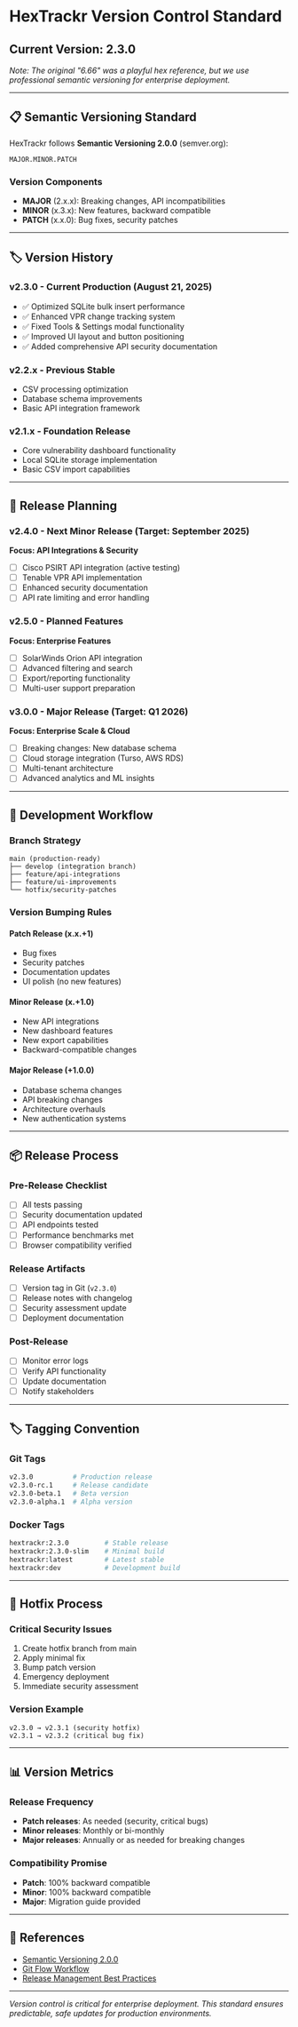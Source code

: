 # HexTrackr Version Control Standard

## Current Version: **2.3.0**

*Note: The original "6.66" was a playful hex reference, but we use professional semantic versioning for enterprise deployment.*

---

## 📋 Semantic Versioning Standard

HexTrackr follows **Semantic Versioning 2.0.0** (semver.org):

```
MAJOR.MINOR.PATCH
```

### Version Components

- **MAJOR** (2.x.x): Breaking changes, API incompatibilities
- **MINOR** (x.3.x): New features, backward compatible
- **PATCH** (x.x.0): Bug fixes, security patches

---

## 🏷️ Version History

### v2.3.0 - Current Production (August 21, 2025)
- ✅ Optimized SQLite bulk insert performance
- ✅ Enhanced VPR change tracking system  
- ✅ Fixed Tools & Settings modal functionality
- ✅ Improved UI layout and button positioning
- ✅ Added comprehensive API security documentation

### v2.2.x - Previous Stable
- CSV processing optimization
- Database schema improvements
- Basic API integration framework

### v2.1.x - Foundation Release
- Core vulnerability dashboard functionality
- Local SQLite storage implementation
- Basic CSV import capabilities

---

## 🚀 Release Planning

### v2.4.0 - Next Minor Release (Target: September 2025)
**Focus: API Integrations & Security**
- [ ] Cisco PSIRT API integration (active testing)
- [ ] Tenable VPR API implementation
- [ ] Enhanced security documentation
- [ ] API rate limiting and error handling

### v2.5.0 - Planned Features
**Focus: Enterprise Features**
- [ ] SolarWinds Orion API integration
- [ ] Advanced filtering and search
- [ ] Export/reporting functionality
- [ ] Multi-user support preparation

### v3.0.0 - Major Release (Target: Q1 2026)
**Focus: Enterprise Scale & Cloud**
- [ ] Breaking changes: New database schema
- [ ] Cloud storage integration (Turso, AWS RDS)
- [ ] Multi-tenant architecture
- [ ] Advanced analytics and ML insights

---

## 🔧 Development Workflow

### Branch Strategy
```
main (production-ready)
├── develop (integration branch)
├── feature/api-integrations
├── feature/ui-improvements
└── hotfix/security-patches
```

### Version Bumping Rules

#### Patch Release (x.x.+1)
- Bug fixes
- Security patches
- Documentation updates
- UI polish (no new features)

#### Minor Release (x.+1.0)
- New API integrations
- New dashboard features
- New export capabilities
- Backward-compatible changes

#### Major Release (+1.0.0)
- Database schema changes
- API breaking changes
- Architecture overhauls
- New authentication systems

---

## 📦 Release Process

### Pre-Release Checklist
- [ ] All tests passing
- [ ] Security documentation updated
- [ ] API endpoints tested
- [ ] Performance benchmarks met
- [ ] Browser compatibility verified

### Release Artifacts
- [ ] Version tag in Git (`v2.3.0`)
- [ ] Release notes with changelog
- [ ] Security assessment update
- [ ] Deployment documentation

### Post-Release
- [ ] Monitor error logs
- [ ] Verify API functionality
- [ ] Update documentation
- [ ] Notify stakeholders

---

## 🏷️ Tagging Convention

### Git Tags
```bash
v2.3.0          # Production release
v2.3.0-rc.1     # Release candidate
v2.3.0-beta.1   # Beta version
v2.3.0-alpha.1  # Alpha version
```

### Docker Tags
```bash
hextrackr:2.3.0         # Stable release
hextrackr:2.3.0-slim    # Minimal build
hextrackr:latest        # Latest stable
hextrackr:dev           # Development build
```

---

## 🔄 Hotfix Process

### Critical Security Issues
1. Create hotfix branch from main
2. Apply minimal fix
3. Bump patch version
4. Emergency deployment
5. Immediate security assessment

### Version Example
```
v2.3.0 → v2.3.1 (security hotfix)
v2.3.1 → v2.3.2 (critical bug fix)
```

---

## 📊 Version Metrics

### Release Frequency
- **Patch releases**: As needed (security, critical bugs)
- **Minor releases**: Monthly or bi-monthly
- **Major releases**: Annually or as needed for breaking changes

### Compatibility Promise
- **Patch**: 100% backward compatible
- **Minor**: 100% backward compatible
- **Major**: Migration guide provided

---

## 🔗 References

- [Semantic Versioning 2.0.0](https://semver.org/)
- [Git Flow Workflow](https://www.atlassian.com/git/tutorials/comparing-workflows/gitflow-workflow)
- [Release Management Best Practices](https://docs.github.com/en/repositories/releasing-projects-on-github)

---

*Version control is critical for enterprise deployment. This standard ensures predictable, safe updates for production environments.*
